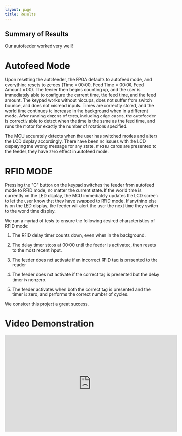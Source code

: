 ```yaml
---
layout: page
title: Results
---
```


## Summary of Results

Our autofeeder worked very well! 

# Autofeed Mode

Upon resetting the autofeeder, the FPGA defaults to autofeed mode, and everything resets to zeroes (Time = 00:00, Feed Time = 00:00, Feed Amount = 00). The feeder then begins counting up, and the user is immediately able to configure the current time, the feed time, and the feed amount. The keypad works without hiccups, does not suffer from switch bounce, and does not misread inputs. Times are correctly stored, and the world time continues to increase in the background when in a different mode. After running dozens of tests, including edge cases, the autofeeder is correctly able to detect when the time is the same as the feed time, and runs the motor for exactly the number of rotations specified.

The MCU accurately detects when the user has switched modes and alters the LCD display accordingly. There have been no issues with the LCD displaying the wrong message for any state. If RFID cards are presented to the feeder, they have zero effect in autofeed mode.

# RFID MODE

Pressing the "C" button on the keypad switches the feeder from autofeed mode to RFID mode, no matter the current state. If the world time is currently on the LED display, the MCU immediately updates the LCD screen to let the user know that they have swapped to RFID mode. If anything else is on the LED display, the feeder will alert the user the next time they switch to the world time display. 

We ran a myriad of tests to ensure the following desired characteristics of RFID mode:

1. The RFID delay timer counts down, even when in the background.

2. The delay timer stops at 00:00 until the feeder is activated, then resets to the most recent input.

3. The feeder does not activate if an incorrect RFID tag is presented to the reader.

4. The feeder does not activate if the correct tag is presented but the delay timer is nonzero.

5. The feeder activates when both the correct tag is presented and the timer is zero, and performs the correct number of cycles.

We consider this project a great success.

# Video Demonstration

<iframe width="560" height="315" src="https://www.youtube.com/embed/lRMq9qJNIq8" frameborder="0" allow="accelerometer; autoplay; clipboard-write; encrypted-media; gyroscope; picture-in-picture" allowfullscreen></iframe>